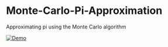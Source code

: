 # Monte-Carlo-Pi-Approximation
Approximating pi using the Monte Carlo algorithm

[![Demo](https://i.gyazo.com/23b402abec009e8f0acc9ad4dae6a833.gif)](https://gyazo.com/23b402abec009e8f0acc9ad4dae6a833)
